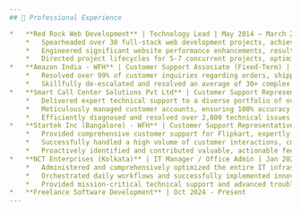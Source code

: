 ```yaml
---
## 💼 Professional Experience

*   **Red Rock Web Development** | Technology Lead | May 2014 – March 2020 (Remote employment)
    *   Spearheaded over 30 full-stack web development projects, achieving 98%+ on-time delivery and exceeding client expectations for quality and performance.
    *   Engineered significant website performance enhancements, resulting in an average 45% improvement in loading speed and a 30% increase in user engagement metrics.
    *   Directed project lifecycles for 5-7 concurrent projects, optimizing resource allocation and managing team deliverables to consistently meet strategic business objectives and client requirements.
*   **Amazon India - WFH** | Customer Support Associate (Fixed-Term) | June 2020 – Dec 2020 (Remote employment)
    *   Resolved over 99% of customer inquiries regarding orders, shipping, and returns during the first interaction, surpassing resolution time targets by an average of 20%.
    *   Skillfully de-escalated and resolved an average of 30+ complex customer issues daily, maintaining a 95%+ customer satisfaction rating and positive feedback.
*   **Smart Call Center Solutions Pvt Ltd** | Customer Support Representative | March 2021 – March 2022 (On-site employment)
    *   Delivered expert technical support to a diverse portfolio of over 900 US-based customers utilizing Electronic Logging Devices (ELD), achieving a 98% first-call resolution rate.
    *   Meticulously managed customer accounts, ensuring 100% accuracy in device reporting and full compliance with federal DOT regulations for all assigned clients.
    *   Efficiently diagnosed and resolved over 2,800 technical issues related to ELD devices, reducing average client downtime by 35% and significantly enhancing device reliability.
*   **Startek Inc (Bangalore) - WFH** | Customer Support Representative | May 2022 – June 2023 (Remote employment)
    *   Provided comprehensive customer support for Flipkart, expertly managing 80-100 daily inquiries concerning orders, returns, and intricate logistics challenges, ensuring prompt and effective resolutions.
    *   Successfully handled a high volume of customer interactions, consistently achieving 97%+ customer satisfaction ratings and exceeding quality assurance benchmarks by over 10%.
    *   Proactively identified and contributed valuable, actionable feedback that resulted in a 20% improvement in first-call resolution rates and a 15% reduction in average handling time.
*   **NCT Enterprises (Kolkata)** | IT Manager / Office Admin | Jan 2024 – Sept 2024 (On-site employment)
    *   Administered and comprehensively optimized the entire IT infrastructure, supporting over 150 users and critical business systems, thereby enhancing overall operational efficiency by 40%.
    *   Orchestrated daily workflows and successfully implemented innovative strategic initiatives that boosted team productivity by 30% and reduced operational costs by 25%.
    *   Provided mission-critical technical support and advanced troubleshooting for all in-house hardware (120+ devices) and software systems, drastically reducing system downtime by 70% and resolving 99.9% of all technical issues within a 4-hour timeframe.
*   **Freelance Software Development** | Oct 2024 - Present
---
```

